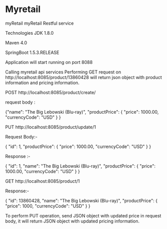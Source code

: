# Myretail

myRetail
myRetail Restful service

Technologies
JDK 1.8.0

Maven 4.0

SpringBoot 1.5.3.RELEASE


Application will start running on port 8088

Calling myretail api services
Performing GET request on http://localhost:8085/product/13860428 will return json object with product information and pricing information.


POST http://localhost:8085/product/create/

request body :

{"name": "The Big Lebowski (Blu-ray)", "productPrice": { "price": 1000.00, "currencyCode": "USD" } }

PUT http://localhost:8085/product/update/1

Request Body:-

{ "id": 1, "productPrice": { "price": 1000.00, "currencyCode": "USD" } }

Response :-

{ "id": 1, "name": "The Big Lebowski (Blu-ray)", "productPrice": { "price": 1000.00, "currencyCode": "USD" } }


GET http://localhost:8085/product/1

Response:-

{ "id": 13860428, "name": "The Big Lebowski (Blu-ray)", "productPrice": { "price": 1000, "currencyCode": "USD" } }

To perform PUT operation, send JSON object with updated price in request body, it will return JSON object with updated pricing information.

